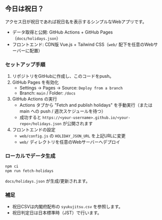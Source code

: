 ## 今日は祝日？

アクセス日が祝日であれば祝日名を表示するシンプルなWebアプリです。

- データ取得と公開: GitHub Actions + GitHub Pages（`docs/holidays.json`）
- フロントエンド: CDN版 Vue.js + Tailwind CSS（`web/` 配下を任意のWebサーバーに配置）

### セットアップ手順

1. リポジトリをGitHubに作成し、このコードをpush。
2. GitHub Pages を有効化
   - Settings → Pages → Source: `Deploy from a branch`
   - Branch: `main` / Folder: `/docs`
3. GitHub Actions の実行
   - Actions タブから "Fetch and publish holidays" を手動実行（または main への push / 週次スケジュールを待つ）
   - 成功すると `https://<your-username>.github.io/<your-repo>/holidays.json` が公開されます
4. フロントエンドの設定
   - `web/config.js` の `HOLIDAY_JSON_URL` を上記URLに変更
   - `web/` ディレクトリを任意のWebサーバーへデプロイ

### ローカルでデータ生成

```bash
npm ci
npm run fetch-holidays
```

`docs/holidays.json` が生成/更新されます。

### 補足

- 祝日CSVは内閣府配布の `syukujitsu.csv` を参照します。
- 祝日判定日は日本標準時（JST）で行います。


